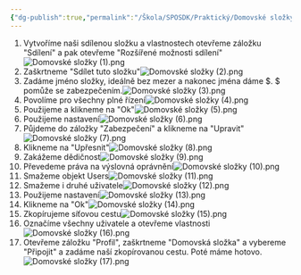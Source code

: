 ```yaml
---
{"dg-publish":true,"permalink":"/Škola/SPOSDK/Praktický/Domovské složky/","created":"2024-04-20T19:43:04.585+02:00","updated":"2024-04-22T10:35:41.461+02:00"}
---
```


1. Vytvoříme naši sdílenou složku a vlastnostech otevřeme záložku "Sdílení" a pak otevřeme "Rozšířené možnosti sdílení" ![Domovské složky (1).png](/img/user/%C5%A0kola/SPOSDK/Praktick%C3%BD/Screenshoty/Domovsk%C3%A9%20slo%C5%BEky/Domovsk%C3%A9%20slo%C5%BEky%20(1).png)
2. Zaškrtneme "Sdílet tuto složku"![Domovské složky (2).png](/img/user/%C5%A0kola/SPOSDK/Praktick%C3%BD/Screenshoty/Domovsk%C3%A9%20slo%C5%BEky/Domovsk%C3%A9%20slo%C5%BEky%20(2).png)
3. Zadáme jméno složky, ideálně bez mezer a nakonec jména dáme $. $ pomůže se zabezpečením.![Domovské složky (3).png](/img/user/%C5%A0kola/SPOSDK/Praktick%C3%BD/Screenshoty/Domovsk%C3%A9%20slo%C5%BEky/Domovsk%C3%A9%20slo%C5%BEky%20(3).png)
4. Povolíme pro všechny plné řízení![Domovské složky (4).png](/img/user/%C5%A0kola/SPOSDK/Praktick%C3%BD/Screenshoty/Domovsk%C3%A9%20slo%C5%BEky/Domovsk%C3%A9%20slo%C5%BEky%20(4).png)
5. Použijeme a klikneme na "Ok"![Domovské složky (5).png](/img/user/%C5%A0kola/SPOSDK/Praktick%C3%BD/Screenshoty/Domovsk%C3%A9%20slo%C5%BEky/Domovsk%C3%A9%20slo%C5%BEky%20(5).png)
6. Použijeme nastavení![Domovské složky (6).png](/img/user/%C5%A0kola/SPOSDK/Praktick%C3%BD/Screenshoty/Domovsk%C3%A9%20slo%C5%BEky/Domovsk%C3%A9%20slo%C5%BEky%20(6).png)
7. Půjdeme do záložky "Zabezpečení" a klikneme na "Upravit"![Domovské složky (7).png](/img/user/%C5%A0kola/SPOSDK/Praktick%C3%BD/Screenshoty/Domovsk%C3%A9%20slo%C5%BEky/Domovsk%C3%A9%20slo%C5%BEky%20(7).png)
8. Klikneme na "Upřesnit"![Domovské složky (8).png](/img/user/%C5%A0kola/SPOSDK/Praktick%C3%BD/Screenshoty/Domovsk%C3%A9%20slo%C5%BEky/Domovsk%C3%A9%20slo%C5%BEky%20(8).png)
9. Zakážeme dědičnost![Domovské složky (9).png](/img/user/%C5%A0kola/SPOSDK/Praktick%C3%BD/Screenshoty/Domovsk%C3%A9%20slo%C5%BEky/Domovsk%C3%A9%20slo%C5%BEky%20(9).png)
10. Převedeme práva na výslovná oprávnění![Domovské složky (10).png](/img/user/%C5%A0kola/SPOSDK/Praktick%C3%BD/Screenshoty/Domovsk%C3%A9%20slo%C5%BEky/Domovsk%C3%A9%20slo%C5%BEky%20(10).png)
11. Smažeme objekt Users![Domovské složky (11).png](/img/user/%C5%A0kola/SPOSDK/Praktick%C3%BD/Screenshoty/Domovsk%C3%A9%20slo%C5%BEky/Domovsk%C3%A9%20slo%C5%BEky%20(11).png)
12. Smažeme i druhé uživatele![Domovské složky (12).png](/img/user/%C5%A0kola/SPOSDK/Praktick%C3%BD/Screenshoty/Domovsk%C3%A9%20slo%C5%BEky/Domovsk%C3%A9%20slo%C5%BEky%20(12).png)
13. Použijeme nastavení![Domovské složky (13).png](/img/user/%C5%A0kola/SPOSDK/Praktick%C3%BD/Screenshoty/Domovsk%C3%A9%20slo%C5%BEky/Domovsk%C3%A9%20slo%C5%BEky%20(13).png)
14. Klikneme na "Ok"![Domovské složky (14).png](/img/user/%C5%A0kola/SPOSDK/Praktick%C3%BD/Screenshoty/Domovsk%C3%A9%20slo%C5%BEky/Domovsk%C3%A9%20slo%C5%BEky%20(14).png)
15. Zkopírujeme síťovou cestu![Domovské složky (15).png](/img/user/%C5%A0kola/SPOSDK/Praktick%C3%BD/Screenshoty/Domovsk%C3%A9%20slo%C5%BEky/Domovsk%C3%A9%20slo%C5%BEky%20(15).png)
16. Označíme všechny uživatele a otevřeme vlastnosti![Domovské složky (16).png](/img/user/%C5%A0kola/SPOSDK/Praktick%C3%BD/Screenshoty/Domovsk%C3%A9%20slo%C5%BEky/Domovsk%C3%A9%20slo%C5%BEky%20(16).png)
17. Otevřeme záložku "Profil", zaškrtneme "Domovská složka" a vybereme "Připojit" a zadáme naší zkopírovanou cestu. Poté máme hotovo.![Domovské složky (17).png](/img/user/%C5%A0kola/SPOSDK/Praktick%C3%BD/Screenshoty/Domovsk%C3%A9%20slo%C5%BEky/Domovsk%C3%A9%20slo%C5%BEky%20(17).png)